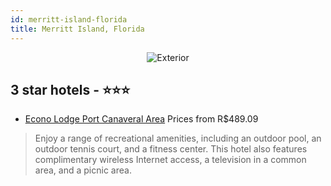 ```yaml
---
id: merritt-island-florida
title: Merritt Island, Florida
---
```


<center><img src="https://i.travelapi.com/hotels/1000000/30000/23600/23547/a70bc127_z.jpg" alt="Exterior" /></center>


##  3 star hotels - ⭐️⭐️⭐️

-    [Econo Lodge Port Canaveral Area](https://us.hurb.com/hotels/merritt-island/econo-lodge-port-canaveral-area-JNP-JP143523?cmp=18055) Prices from R$489.09
   > Enjoy a range of recreational amenities, including an outdoor pool, an outdoor tennis court, and a fitness center. This hotel also features complimentary wireless Internet access, a television in a common area, and a picnic area.
